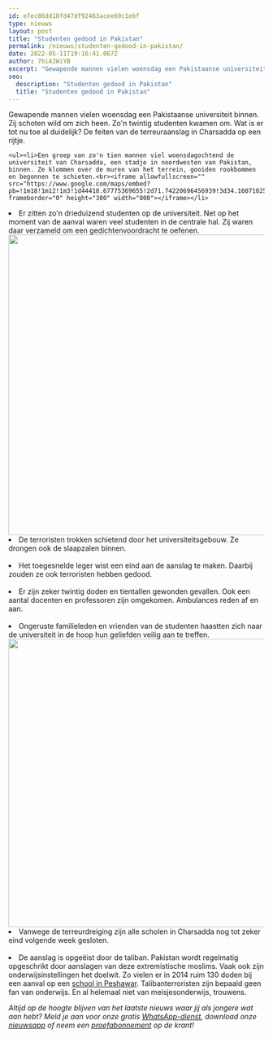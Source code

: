 ```yaml
---
id: e7ec86dd18fd47df92463acee69c1ebf
type: nieuws
layout: post
title: "Studenten gedood in Pakistan"
permalink: /nieuws/studenten-gedood-in-pakistan/
date: 2022-05-11T19:16:41.067Z
author: 7biA1WiYB
excerpt: "Gewapende mannen vielen woensdag een Pakistaanse universiteit binnen. Zij schoten wild om zich heen. Zo'n twintig studenten kwamen om. Wat is er tot nu toe al duidelijk? De feiten van de terreuraanslag in Charsadda op een rijtje.  "
seo:
  description: "Studenten gedood in Pakistan"
  title: "Studenten gedood in Pakistan"
---
```

Gewapende mannen vielen woensdag een Pakistaanse universiteit binnen. Zij schoten wild om zich heen. Zo'n twintig studenten kwamen om. Wat is er tot nu toe al duidelijk? De feiten van de terreuraanslag in Charsadda op een rijtje.  

    <ul><li>Een groep van zo'n tien mannen viel woensdagochtend de universiteit van Charsadda, een stadje in noordwesten van Pakistan, binnen. Ze klommen over de muren van het terrein, gooiden rookbommen en begonnen te schieten.<br><iframe allowfullscreen="" src="https://www.google.com/maps/embed?pb=!1m18!1m12!1m3!1d44418.67775369655!2d71.74220696456939!3d34.16071825095683!2m3!1f0!2f0!3f0!3m2!1i1024!2i768!4f13.1!3m3!1m2!1s0x38d93840dc1f7601%3A0xec29cdc9991b9185!2sCharsadda%2C+Pakistan!5e0!3m2!1sen!2snl!4v1453295169085" frameborder="0" height="300" width="800"></iframe></li>
<li>Er zitten zo'n drieduizend studenten op de universiteit. Net op het moment van de aanval waren veel studenten in de centrale hal. Zij waren daar verzameld om een gedichtenvoordracht te oefenen.<br><div class="media media-element-container media-default"><div id="file-15329" class="file file-image file-image-jpeg">

        
  
  <div class="content">
    <img title="Veiligheidsmensen op het universiteitsterrein tijdens de aanslag (foto gemaakt met mobieltje, AFP)" height="591" width="850" class="media-element file-default" src="https://7dagen.netlify.app/sites/default/files/ANP-36320610_0.jpg" alt="">  </div>

  
</div>
</div></li>
<li>De terroristen trokken schietend door het universiteitsgebouw. Ze drongen ook de slaapzalen binnen.<br> </li>
<li>Het toegesnelde leger wist een eind aan de aanslag te maken. Daarbij zouden ze ook terroristen hebben gedood.<br> </li>
<li>Er zijn zeker twintig doden en tientallen gewonden gevallen. Ook een aantal docenten en professoren zijn omgekomen. Ambulances reden af en aan.<br> </li>
<li>Ongeruste familieleden en vrienden van de studenten haastten zich naar de universiteit in de hoop hun geliefden veilig aan te treffen.<br><div class="media media-element-container media-default"><div id="file-15330" class="file file-image file-image-jpeg">

        
  
  <div class="content">
    <img title="Buiten het ziekenhuis van Charsadda wachten mensen op nieuws over de gewonden Foto EPA" height="567" width="850" class="media-element file-default" src="https://7dagen.netlify.app/sites/default/files/ANP-36340628_0.jpg" alt="">  </div>

  
</div>
</div></li>
<li>Vanwege de terreurdreiging zijn alle scholen in Charsadda nog tot zeker eind volgende week gesloten.<br> </li>
<li>De aanslag is opgeëist door de taliban. Pakistan wordt regelmatig opgeschrikt door aanslagen van deze extremistische moslims. Vaak ook zijn onderwijsinstellingen het doelwit. Zo vielen er in 2014 ruim 130 doden bij een aanval op een <a href="https://7dagen.netlify.app/archief/verdriet-pakistan">school in Peshawar</a>. Talibanterroristen zijn bepaald geen fan van onderwijs. En al helemaal niet van meisjesonderwijs, trouwens.</li>
</ul><p><em>Altijd op de hoogte blijven van het laatste nieuws waar jij als jongere wat aan hebt? Meld je aan voor onze gratis <a href="https://7dagen.netlify.app/whatsapp">WhatsApp-dienst</a>, download onze<a href="https://7dagen.netlify.app/app"> nieuwsapp</a> of neem een <a href="https://7dagen.netlify.app/abonnement">proefabonnement</a> op de krant!</em></p>  
